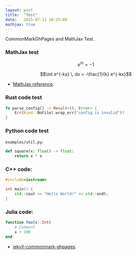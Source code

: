 ```yaml
---
layout: post
title:  "Test"
date:   2015-07-11 18:25:00
mathjax: true
---
```


CommonMarkGhPages and MathJax Test.

### MathJax test

$$e^{i \pi} = -1$$


$$\int e^{-kx} \, dx = -\frac{1}{k} e^{-kx}$$


- [MathJax reference](https://www.mathjax.org).

### Rust code test

```rust
fn parse_config() -> Result<(), Error> {
    Err(Kind::NoFile).wrap_err("config is invalid")?
}
```

### Python code test

`examples/util.py`:

```python
def square(x: float) -> float:
    return x * x
```

### C++ code:
```cpp
#include<iostream>

int main() {
    std::cout << "Hello World!" << std::endl;
}
```

### Julia code:

```julia
function foo(x::Int)
    # Comment
    x + 100
end
```

- [jekyll-commonmark-ghpages](https://github.com/github/jekyll-commonmark-ghpages).